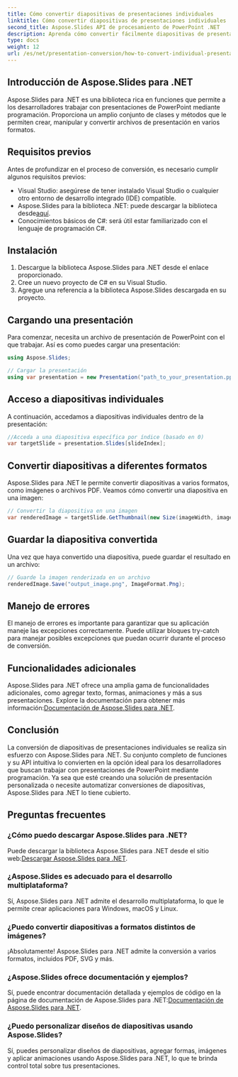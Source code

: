 ```yaml
---
title: Cómo convertir diapositivas de presentaciones individuales
linktitle: Cómo convertir diapositivas de presentaciones individuales
second_title: Aspose.Slides API de procesamiento de PowerPoint .NET
description: Aprenda cómo convertir fácilmente diapositivas de presentaciones individuales usando Aspose.Slides para .NET. Cree, manipule y guarde diapositivas mediante programación.
type: docs
weight: 12
url: /es/net/presentation-conversion/how-to-convert-individual-presentation-slides/
---
```


## Introducción de Aspose.Slides para .NET

Aspose.Slides para .NET es una biblioteca rica en funciones que permite a los desarrolladores trabajar con presentaciones de PowerPoint mediante programación. Proporciona un amplio conjunto de clases y métodos que le permiten crear, manipular y convertir archivos de presentación en varios formatos.

## Requisitos previos

Antes de profundizar en el proceso de conversión, es necesario cumplir algunos requisitos previos:

- Visual Studio: asegúrese de tener instalado Visual Studio o cualquier otro entorno de desarrollo integrado (IDE) compatible.
-  Aspose.Slides para la biblioteca .NET: puede descargar la biblioteca desde[aquí](https://releases.aspose.com/slides/net).
- Conocimientos básicos de C#: será útil estar familiarizado con el lenguaje de programación C#.

## Instalación

1. Descargue la biblioteca Aspose.Slides para .NET desde el enlace proporcionado.
2. Cree un nuevo proyecto de C# en su Visual Studio.
3. Agregue una referencia a la biblioteca Aspose.Slides descargada en su proyecto.

## Cargando una presentación

Para comenzar, necesita un archivo de presentación de PowerPoint con el que trabajar. Así es como puedes cargar una presentación:

```csharp
using Aspose.Slides;

// Cargar la presentación
using var presentation = new Presentation("path_to_your_presentation.pptx");
```

## Acceso a diapositivas individuales

A continuación, accedamos a diapositivas individuales dentro de la presentación:

```csharp
//Acceda a una diapositiva específica por índice (basado en 0)
var targetSlide = presentation.Slides[slideIndex];
```

## Convertir diapositivas a diferentes formatos

Aspose.Slides para .NET le permite convertir diapositivas a varios formatos, como imágenes o archivos PDF. Veamos cómo convertir una diapositiva en una imagen:

```csharp
// Convertir la diapositiva en una imagen
var renderedImage = targetSlide.GetThumbnail(new Size(imageWidth, imageHeight));
```

## Guardar la diapositiva convertida

Una vez que haya convertido una diapositiva, puede guardar el resultado en un archivo:

```csharp
// Guarde la imagen renderizada en un archivo
renderedImage.Save("output_image.png", ImageFormat.Png);
```

## Manejo de errores

El manejo de errores es importante para garantizar que su aplicación maneje las excepciones correctamente. Puede utilizar bloques try-catch para manejar posibles excepciones que puedan ocurrir durante el proceso de conversión.

## Funcionalidades adicionales

 Aspose.Slides para .NET ofrece una amplia gama de funcionalidades adicionales, como agregar texto, formas, animaciones y más a sus presentaciones. Explore la documentación para obtener más información:[Documentación de Aspose.Slides para .NET](https://reference.aspose.com/slides/net).

## Conclusión

La conversión de diapositivas de presentaciones individuales se realiza sin esfuerzo con Aspose.Slides para .NET. Su conjunto completo de funciones y su API intuitiva lo convierten en la opción ideal para los desarrolladores que buscan trabajar con presentaciones de PowerPoint mediante programación. Ya sea que esté creando una solución de presentación personalizada o necesite automatizar conversiones de diapositivas, Aspose.Slides para .NET lo tiene cubierto.

## Preguntas frecuentes

### ¿Cómo puedo descargar Aspose.Slides para .NET?

 Puede descargar la biblioteca Aspose.Slides para .NET desde el sitio web:[Descargar Aspose.Slides para .NET](https://releases.aspose.com/slides/net).

### ¿Aspose.Slides es adecuado para el desarrollo multiplataforma?

Sí, Aspose.Slides para .NET admite el desarrollo multiplataforma, lo que le permite crear aplicaciones para Windows, macOS y Linux.

### ¿Puedo convertir diapositivas a formatos distintos de imágenes?

¡Absolutamente! Aspose.Slides para .NET admite la conversión a varios formatos, incluidos PDF, SVG y más.

### ¿Aspose.Slides ofrece documentación y ejemplos?

 Sí, puede encontrar documentación detallada y ejemplos de código en la página de documentación de Aspose.Slides para .NET:[Documentación de Aspose.Slides para .NET](https://reference.aspose.com/slides/net).

### ¿Puedo personalizar diseños de diapositivas usando Aspose.Slides?

Sí, puedes personalizar diseños de diapositivas, agregar formas, imágenes y aplicar animaciones usando Aspose.Slides para .NET, lo que te brinda control total sobre tus presentaciones.